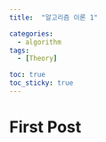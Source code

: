 ```yaml
---
title:  "알고리즘 이론 1" 

categories:
  - algorithm
tags:
  - [Theory]

toc: true
toc_sticky: true
---
```


# First Post